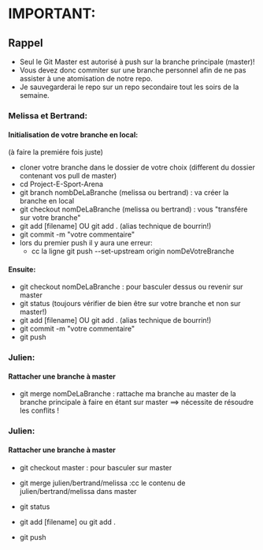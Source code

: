 # IMPORTANT:


## Rappel

* Seul le Git Master est autorisé à push sur la branche principale (master)!
* Vous devez donc commiter sur une branche personnel afin de ne pas assister à une atomisation de notre repo.
* Je sauvegarderai le repo sur un repo secondaire tout les soirs de la semaine.


### Melissa et Bertrand:

#### Initialisation de votre branche en local:
(à faire la premiére fois juste)
* cloner votre branche dans le dossier de votre choix (different du dossier contenant vos pull de master)
* cd Project-E-Sport-Arena
* git branch nombDeLaBranche (melissa ou bertrand)   : va créer la branche en local
* git checkout nomDeLaBranche (melissa ou bertrand)   : vous "transfére sur votre branche"
* git add [filename]  OU  git add . (alias technique de bourrin!)
* git commit -m "votre commentaire"
* lors du premier push il y aura une erreur:
    * cc la ligne git push --set-upstream origin nomDeVotreBranche


#### Ensuite:
* git checkout nomDeLaBranche : pour basculer dessus ou revenir sur master
* git status (toujours vérifier de bien être sur votre branche et non sur master!)
* git add [filename]  OU  git add . (alias technique de bourrin!)
* git commit -m "votre commentaire"
* git push


### Julien:

#### Rattacher une branche à master
* git merge nomDeLaBranche : rattache ma branche au master de la branche principale à faire en étant sur master ==> nécessite de résoudre les conflits !    

### Julien:

#### Rattacher une branche à master

* git checkout master : pour basculer sur master

* git merge julien/bertrand/melissa :cc le contenu de julien/bertrand/melissa dans master

* git status

* git add [filename] ou git add .

* git push